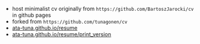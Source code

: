 - host minimalist cv originally from `https://github.com/BartoszJarocki/cv` in github pages
- forked from `https://github.com/tunagonen/cv`
- <a href=https://ata-tuna.github.io/cv>ata-tuna.github.io/resume</a>
- <a href=https://ata-tuna.github.io/cv>ata-tuna.github.io/resume/print_version</a>
